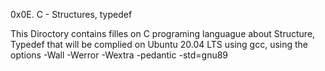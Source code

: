 0x0E. C - Structures, typedef


This Diroctory contains filles on C programing languague about Structure, Typedef that will be complied on Ubuntu 20.04 LTS using gcc, using the options -Wall -Werror -Wextra -pedantic -std=gnu89

